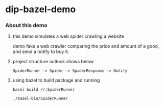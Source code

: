 # dip-bazel-demo

### About this demo
1. this demo simulates a web spider crawling a website

   demo fake a web crawler comparing the price and amount of a good, and send a notify to buy it.

2. project structure outlook shows below

   ```
   SpiderRunner -> Spider -> SpiderResponse -> Notify
   ```

3. using bazel to build package and running

   ```
   bazel build //:SpiderRunner
   
   ./bazel-bin/SpiderRunner
   ```

